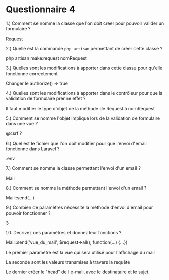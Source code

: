 Questionnaire 4
===============

1.) Comment se nomme la classe que l'on doit créer pour pouvoir valider un formulaire ?

Request

2.) Quelle est la commande `php artisan`  permettant de créer cette classe ?

php artisan make:request nomRequest

3.) Quelles sont les modifications à apporter dans cette classe pour qu'elle fonctionne correctement

Changer le authorize() => true

4.) Quelles sont les modifications à apporter dans le contrôleur pour que la validation de formulaire prenne effet ?

Il faut modifier le type d'objet de la méthode de Request à nomRequest

5.) Comment se nomme l'objet impliqué lors de la validation de formulaire dans une vue ?

@csrf ? 

6.) Quel est le fichier que l'on doit modifier pour que l'envoi d'email fonctionne dans Laravel ?

.env

7.) Comment se nomme la classe permettant l'envoi d'un email ?

Mail

8.) Comment se nomme la méthode permettant l'envoi d'un email ?

Mail::send(...)

9.) Combien de paramètres nécessite la méthode d'envoi d'email pour pouvoir fonctionner ?

3

10) Décrivez ces paramètres et donnez leur fonctions ?

Mail::send('vue_du_mail', $request->all(), function(...) {...})

Le premier paramètre est la vue qui sera utilisé pour l'affichage du mail

La seconde sont les valeurs transmises à travers la requête

Le dernier créer le "head" de l'e-mail, avec le destinataire et le sujet.
